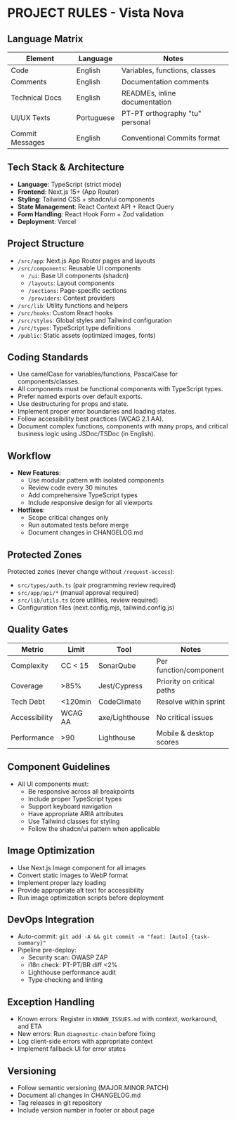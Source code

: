 # PROJECT RULES - Vista Nova

## Language Matrix
| Element        | Language    | Notes                           |
|----------------|-------------|---------------------------------|
| Code           | English     | Variables, functions, classes   |
| Comments       | English     | Documentation comments          |
| Technical Docs | English     | READMEs, inline documentation   |
| UI/UX Texts    | Portuguese  | PT-PT orthography "tu" personal |
| Commit Messages| English     | Conventional Commits format     |

## Tech Stack & Architecture
- **Language**: TypeScript (strict mode)
- **Frontend**: Next.js 15+ (App Router)
- **Styling**: Tailwind CSS + shadcn/ui components
- **State Management**: React Context API + React Query
- **Form Handling**: React Hook Form + Zod validation
- **Deployment**: Vercel

## Project Structure
- `/src/app`: Next.js App Router pages and layouts
- `/src/components`: Reusable UI components
  - `/ui`: Base UI components (shadcn)
  - `/layouts`: Layout components
  - `/sections`: Page-specific sections
  - `/providers`: Context providers
- `/src/lib`: Utility functions and helpers
- `/src/hooks`: Custom React hooks
- `/src/styles`: Global styles and Tailwind configuration
- `/src/types`: TypeScript type definitions
- `/public`: Static assets (optimized images, fonts)

## Coding Standards
- Use camelCase for variables/functions, PascalCase for components/classes.
- All components must be functional components with TypeScript types.
- Prefer named exports over default exports.
- Use destructuring for props and state.
- Implement proper error boundaries and loading states.
- Follow accessibility best practices (WCAG 2.1 AA).
- Document complex functions, components with many props, and critical business logic using JSDoc/TSDoc (in English).

## Workflow
- **New Features**: 
  - Use modular pattern with isolated components
  - Review code every 30 minutes
  - Add comprehensive TypeScript types
  - Include responsive design for all viewports
- **Hotfixes**: 
  - Scope critical changes only
  - Run automated tests before merge
  - Document changes in CHANGELOG.md

## Protected Zones
Protected zones (never change without `/request-access`):
- `src/types/auth.ts` (pair programming review required)
- `src/app/api/*` (manual approval required)
- `src/lib/utils.ts` (core utilities, review required)
- Configuration files (next.config.mjs, tailwind.config.js)

## Quality Gates
| Metric          | Limit    | Tool           | Notes                        |
|-----------------|----------|----------------|------------------------------|
| Complexity      | CC < 15  | SonarQube      | Per function/component       |
| Coverage        | >85%     | Jest/Cypress   | Priority on critical paths   |
| Tech Debt       | <120min  | CodeClimate    | Resolve within sprint        |
| Accessibility   | WCAG AA  | axe/Lighthouse | No critical issues           |
| Performance     | >90      | Lighthouse     | Mobile & desktop scores      |

## Component Guidelines
- All UI components must:
  - Be responsive across all breakpoints
  - Include proper TypeScript types
  - Support keyboard navigation
  - Have appropriate ARIA attributes
  - Use Tailwind classes for styling
  - Follow the shadcn/ui pattern when applicable

## Image Optimization
- Use Next.js Image component for all images
- Convert static images to WebP format
- Implement proper lazy loading
- Provide appropriate alt text for accessibility
- Run image optimization scripts before deployment

## DevOps Integration
- Auto-commit: `git add -A && git commit -m "feat: [Auto] {task-summary}"`
- Pipeline pre-deploy:
  - Security scan: OWASP ZAP
  - i18n check: PT-PT/BR diff <2%
  - Lighthouse performance audit
  - Type checking and linting

## Exception Handling
- Known errors: Register in `KNOWN_ISSUES.md` with context, workaround, and ETA
- New errors: Run `diagnostic-chain` before fixing
- Log client-side errors with appropriate context
- Implement fallback UI for error states

## Versioning
- Follow semantic versioning (MAJOR.MINOR.PATCH)
- Document all changes in CHANGELOG.md
- Tag releases in git repository
- Include version number in footer or about page
